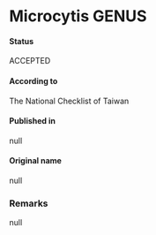 Microcytis GENUS
=======

#### Status
ACCEPTED

#### According to
The National Checklist of Taiwan

#### Published in
null

#### Original name
null

### Remarks
null